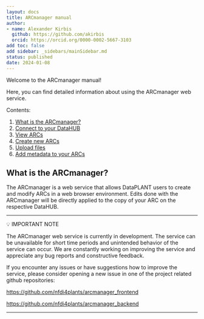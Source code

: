 ```yaml
---
layout: docs
title: ARCmanager manual
author:
- name: Alexander Kirbis
  github: https://github.com/akirbis
  orcid: https://orcid.org/0000-0002-5667-3103
add toc: false
add sidebar: _sidebars/mainSidebar.md
status: published
date: 2024-01-08
---
```


Welcome to the ARCmanager manual!

Here, you can find detailed information about using the ARCmanager web service.

Contents:

1. [What is the ARCmanager?](https://nfdi4plants.org/nfdi4plants.knowledgebase/docs/ARCmanager-manual/01_intro.html)
2. [Connect to your DataHUB](https://nfdi4plants.org/nfdi4plants.knowledgebase/docs/ARCmanager-manual/02_login.html)
3. [View ARCs](https://nfdi4plants.org/nfdi4plants.knowledgebase/docs/ARCmanager-manual/03_view_ARCs.html)
4. [Create new ARCs](https://nfdi4plants.org/nfdi4plants.knowledgebase/docs/ARCmanager-manual/04_create_ARCs.html)
5. [Upload files](https://nfdi4plants.org/nfdi4plants.knowledgebase/docs/ARCmanager-manual/05_uploading_files.html)
6. [Add metadata to your ARCs](https://nfdi4plants.org/nfdi4plants.knowledgebase/docs/ARCmanager-manual/06_adding_metadata.html)

## What is the ARCmanager?

The ARCmanager is a web service that allows DataPLANT users to create and modify ARCs in a web browser environment. Edits done with the ARCmanager will be directly applied to the copy of your ARC on the respective DataHUB.

-----------------------

:bulb: IMPORTANT NOTE

The ARCmanager web service is currently in development. The service can be unavailable for short time periods and unintended behavior of the service can occur. We are constantly working on improving the service and appreciate any bug reports and constructive feedback.

If you encounter any issues or have suggestions how to improve the service, please consider opening a new issue in one of the project related github repositories:

https://github.com/nfdi4plants/arcmanager_frontend

https://github.com/nfdi4plants/arcmanager_backend

-------------------------
